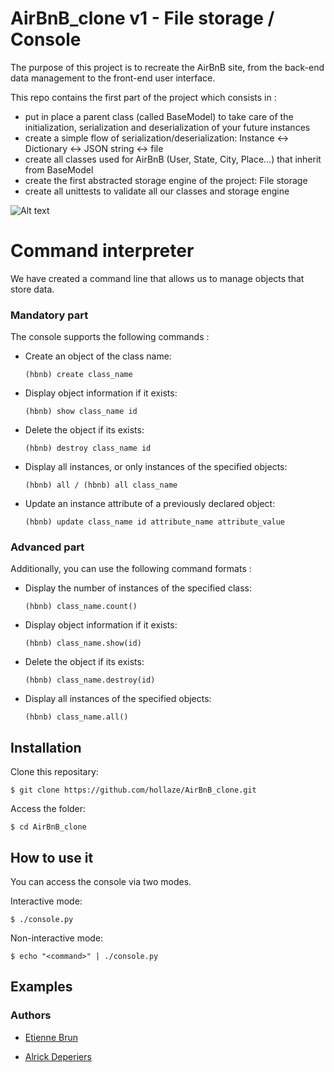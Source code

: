 # AirBnB_clone v1 - File storage / Console

The purpose of this project is to recreate the AirBnB site, from the back-end data management to the front-end user interface.

This repo contains the first part of the project which consists in :

*    put in place a parent class (called BaseModel) to take care of the initialization, serialization and deserialization of your future instances
*    create a simple flow of serialization/deserialization: Instance <-> Dictionary <-> JSON string <-> file
*    create all classes used for AirBnB (User, State, City, Place…) that inherit from BaseModel
*    create the first abstracted storage engine of the project: File storage
*    create all unittests to validate all our classes and storage engine

![Alt text](https://imagizer.imageshack.com/v2/1257x669q90/924/Aebfet.png "The part of this project: v1")

# Command interpreter

We have created a command line that allows us to manage objects that store data.

### Mandatory part

The console supports the following commands :

*   Create an object of the class name:

        (hbnb) create class_name

*   Display object information if it exists:

        (hbnb) show class_name id

*   Delete the object if its exists:

        (hbnb) destroy class_name id

*   Display all instances, or only instances of the specified objects:

        (hbnb) all / (hbnb) all class_name

*   Update an instance attribute of a previously declared object:

        (hbnb) update class_name id attribute_name attribute_value

### Advanced part

Additionally, you can use the following command formats :

*   Display the number of instances of the specified class:

        (hbnb) class_name.count()

*   Display object information if it exists:

        (hbnb) class_name.show(id)

*   Delete the object if its exists:

        (hbnb) class_name.destroy(id)

*   Display all instances of the specified objects:

        (hbnb) class_name.all()

## Installation

Clone this repositary:

    $ git clone https://github.com/hollaze/AirBnB_clone.git 

Access the folder:

    $ cd AirBnB_clone

## How to use it

You can access the console via two modes.

Interactive mode:

    $ ./console.py

Non-interactive mode:

    $ echo "<command>" | ./console.py

## Examples

### Authors

*   [Etienne Brun](https://github.com/EtienneBrJ)

*   [Alrick Deperiers](https://github.com/hollaze)
